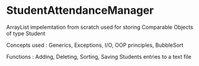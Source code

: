 # StudentAttendanceManager
ArrayList impelemtation from scratch used for storing Comparable Objects of type Student

Concepts used : Generics, Exceptions, I/O, OOP principles, BubbleSort

Functions : Adding, Deleting, Sorting, Saving Students entries to a text file
